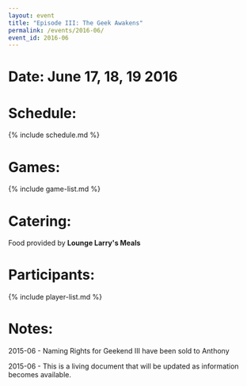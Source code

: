 ```yaml
---
layout: event
title: "Episode III: The Geek Awakens"
permalink: /events/2016-06/
event_id: 2016-06
---
```

# Date: June 17, 18, 19 2016

# Schedule:
{% include schedule.md %}

# Games:
{% include game-list.md %}

# Catering:
Food provided by **Lounge Larry's Meals**

# Participants:
{% include player-list.md %}

# Notes: 
2015-06 - Naming Rights for Geekend III have been sold to Anthony

2015-06 - This is a living document that will be updated as information becomes available.

